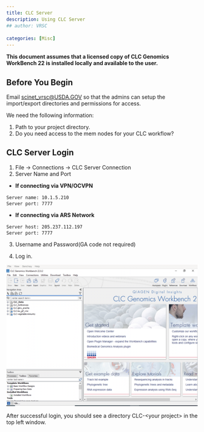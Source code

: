 ```yaml
---
title: CLC Server
description: Using CLC Server
## author: VRSC

categories: [Misc]
---
```



**This document assumes that a licensed copy of CLC Genomics WorkBench 22 is installed locally and available to the user.**

## Before You Begin

Email [scinet_vrsc@USDA.GOV](mailto:scinet_vrsc@USDA.GOV?subject=CLC%20setup) so that the admins can setup the import/export directories and permissions for access.

We need the following information:
1.	Path to your project directory.
2.	Do you need access to the mem nodes for your CLC workflow?

## CLC Server Login

1.	File -> Connections -> CLC Server Connection
2.	Server Name and Port
	
  * **If connecting via VPN/OCVPN**
```
Server name: 10.1.5.210
Server port: 7777
```
  *	**If connecting via ARS Network**
```
Server host: 205.237.112.197
Server port: 7777
```
3.	Username and Password(GA code not required) 

4.	Log in.

![screenshot of CLC Genomics Workbench 22.0.2 software homescreen](/assets/img/guides/misc/CLC2.png)

After successful login, you should see a directory CLC-\<your project> in the top left window.
